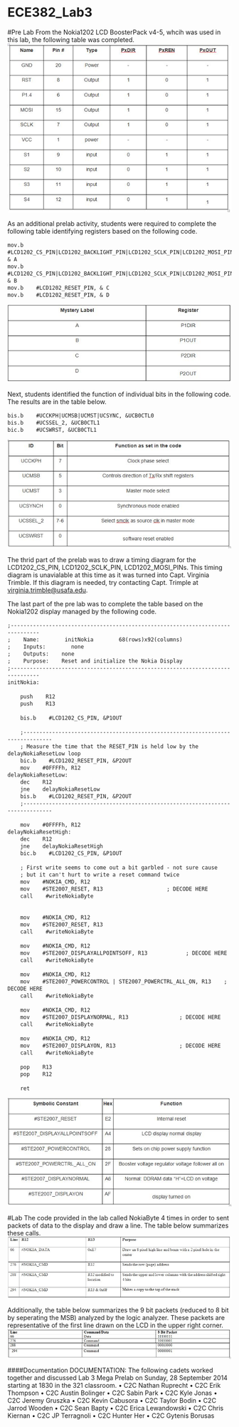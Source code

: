 ECE382_Lab3
===========
#Pre Lab
From the Nokia1202 LCD BoosterPack v4-5, whcih was used in this lab, the following table was completed.
![alt tag](https://raw.githubusercontent.com/seanbapty/ECE382_Lab3/master/prelab%20table%201.JPG)

As an additional prelab activity, students were required to complete the following table identifying registers based on the following code.
```
mov.b    #LCD1202_CS_PIN|LCD1202_BACKLIGHT_PIN|LCD1202_SCLK_PIN|LCD1202_MOSI_PIN, & A
mov.b    #LCD1202_CS_PIN|LCD1202_BACKLIGHT_PIN|LCD1202_SCLK_PIN|LCD1202_MOSI_PIN, & B
mov.b    #LCD1202_RESET_PIN, & C
mov.b    #LCD1202_RESET_PIN, & D
```
![alt tag](https://raw.githubusercontent.com/seanbapty/ECE382_Lab3/master/prelab%20table%202.JPG)

Next, students identified the function of individual bits in the following code. The results are in the table below.
```
bis.b    #UCCKPH|UCMSB|UCMST|UCSYNC, &UCB0CTL0
bis.b    #UCSSEL_2, &UCB0CTL1
bic.b    #UCSWRST, &UCB0CTL1
```
![alt tag](https://raw.githubusercontent.com/seanbapty/ECE382_Lab3/master/prelab%20table%203.JPG)

The thrid part of the prelab was to draw a timing diagram for the LCD1202_CS_PIN, LCD1202_SCLK_PIN, LCD1202_MOSI_PINs. This timing diagram is unavialable at this time as it was turned into Capt. Virginia Trimble. If this diagram is needed, try contacting Capt. Trimple at virginia.trimble@usafa.edu.

The last part of the pre lab was to complete the table based on the Nokia1202 display managed by the following code.
```
;-------------------------------------------------------------------------------
;    Name:        initNokia        68(rows)x92(columns)
;    Inputs:        none
;    Outputs:    none
;    Purpose:    Reset and initialize the Nokia Display
;-------------------------------------------------------------------------------
initNokia:

    push    R12
    push    R13

    bis.b    #LCD1202_CS_PIN, &P1OUT

    ;-------------------------------------------------------------------------------
    ; Measure the time that the RESET_PIN is held low by the delayNokiaResetLow loop
    bic.b    #LCD1202_RESET_PIN, &P2OUT
    mov    #0FFFFh, R12
delayNokiaResetLow:
    dec    R12
    jne    delayNokiaResetLow
    bis.b    #LCD1202_RESET_PIN, &P2OUT
    ;-------------------------------------------------------------------------------

    mov    #0FFFFh, R12
delayNokiaResetHigh:
    dec    R12
    jne    delayNokiaResetHigh
    bic.b    #LCD1202_CS_PIN, &P1OUT

    ; First write seems to come out a bit garbled - not sure cause
    ; but it can't hurt to write a reset command twice
    mov    #NOKIA_CMD, R12
    mov    #STE2007_RESET, R13                    ; DECODE HERE
    call    #writeNokiaByte


    mov    #NOKIA_CMD, R12
    mov    #STE2007_RESET, R13
    call    #writeNokiaByte

    mov    #NOKIA_CMD, R12
    mov    #STE2007_DISPLAYALLPOINTSOFF, R13            ; DECODE HERE
    call    #writeNokiaByte

    mov    #NOKIA_CMD, R12
    mov    #STE2007_POWERCONTROL | STE2007_POWERCTRL_ALL_ON, R13    ; DECODE HERE
    call    #writeNokiaByte

    mov    #NOKIA_CMD, R12
    mov    #STE2007_DISPLAYNORMAL, R13                ; DECODE HERE
    call    #writeNokiaByte

    mov    #NOKIA_CMD, R12
    mov    #STE2007_DISPLAYON, R13                    ; DECODE HERE
    call    #writeNokiaByte

    pop    R13
    pop    R12

    ret
```
![alt tag](https://raw.githubusercontent.com/seanbapty/ECE382_Lab3/master/prelab%20table%204.JPG)

#Lab
The code provided in the lab called NokiaByte 4 times in order to sent packets of data to the display and draw a line. The table below summarizes these calls.
![alt tag](https://raw.githubusercontent.com/seanbapty/ECE382_Lab3/master/lab%20table%201.JPG)

Additionally, the table below summarizes the 9 bit packets (reduced to 8 bit by seperating the MSB) analyzed by the logic analyzer. These packets are representative of the first line drawn on the LCD in the upper right corner.
![alt tag](https://raw.githubusercontent.com/seanbapty/ECE382_Lab3/master/lab%20table%202.JPG)

####Documentation
DOCUMENTATION: The following cadets worked together and discussed Lab 3 Mega Prelab on Sunday, 28 September 2014 starting at 1830 in the 321 classroom. 
•	C2C Nathan Ruprecht
•	C2C Erik Thompson
•	C2C Austin Bolinger
•	C2C Sabin Park
•	C2C Kyle Jonas
•	C2C Jeremy Gruszka
•	C2C Kevin Cabusora
•	C2C Taylor Bodin
•	C2C Jarrod Wooden 
•	C2C Sean Bapty
•	C2C Erica Lewandowski
•	C2C Chris Kiernan
•	C2C JP Terragnoli
•	C2C Hunter Her
•	C2C Gytenis Borusas

